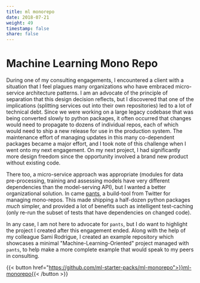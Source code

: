 ```yaml
---
title: ml monorepo
date: 2018-07-21
weight: 49
timestamp: false
share: false
---
```


# Machine Learning Mono Repo

During one of my consulting engagements, I encountered a client with a situation that I feel plagues many organizations who have embraced micro-service architecture patterns.
I am an advocate of the principle of separation that this design decision reflects, but I discovered that one of the implications (splitting services out into their own repositories) led to a lot of technical debt.
Since we were working on a large legacy codebase that was being converted slowly to python packages, it often occurred that changes would need to propagate to dozens of individual repos, each of which would need to ship a new release for use in the production system.
The maintenance effort of managing updates in this many co-dependent packages became a major effort, and I took note of this challenge when I went onto my next engagement.
On my next project, I had significantly more design freedom since the opportunity involved a brand new product without existing code.

There too, a micro-service approach was appropriate (modules for data pre-processing, training and assessing models have very different dependencies than the model-serving API), but I wanted a better organizational solution.
In came [pants][pantsbuild], a build-tool from Twitter for managing mono-repos.
This made shipping a half-dozen python packages _much_ simpler, and provided a lot of benefits such as intelligent test-caching (only re-run the subset of tests that have dependencies on changed code).

In any case, I am not here to advocate for `pants`, but I do want to highlight the project I created after this engagement ended.
Along with the help of my colleague Sami Rodrigue, I created an example repository which showcases a minimal "Machine-Learning-Oriented" project managed with `pants`, to help make a more complete example that would speak to my peers in consulting.

{{< button href="https://github.com/ml-starter-packs/ml-monorepo">}}ml-monorepo{{< /button >}}

[pantsbuild]: https://www.pantsbuild.org/
